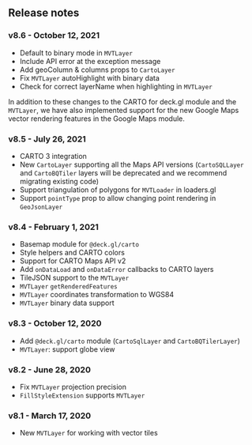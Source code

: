 ## Release notes

### v8.6 - October 12, 2021

- Default to binary mode in `MVTLayer`
- Include API error at the exception message
- Add geoColumn & columns props to `CartoLayer`
- Fix `MVTLayer` autoHighlight with binary data
- Check for correct layerName when highlighting in `MVTLayer`

In addition to these changes to the CARTO for deck.gl module and the `MVTLayer`, we have also implemented support for the new Google Maps vector rendering features in the Google Maps module.

### v8.5 - July 26, 2021

- CARTO 3 integration
- New `CartoLayer` supporting all the Maps API versions (`CartoSQLLayer` and `CartoBQTiler` layers will be deprecated and we recommend migrating existing code)
- Support triangulation of polygons for `MVTLoader` in loaders.gl
- Support `pointType` prop to allow changing point rendering in `GeoJsonLayer`

### v8.4 - February 1, 2021

- Basemap module for `@deck.gl/carto`
- Style helpers and CARTO colors
- Support for CARTO Maps API v2
- Add `onDataLoad` and `onDataError` callbacks to CARTO layers
- TileJSON support to the `MVTLayer`
- `MVTLayer` `getRenderedFeatures`
- `MVTLayer` coordinates transformation to WGS84
- `MVTLayer` binary data support

### v8.3 - October 12, 2020

- Add `@deck.gl/carto` module (`CartoSqlLayer` and `CartoBQTilerLayer`)
- `MVTLayer`: support globe view

### v8.2 - June 28, 2020

- Fix `MVTLayer` projection precision
- `FillStyleExtension` supports `MVTLayer`

### v8.1 - March 17, 2020

- New `MVTLayer` for working with vector tiles